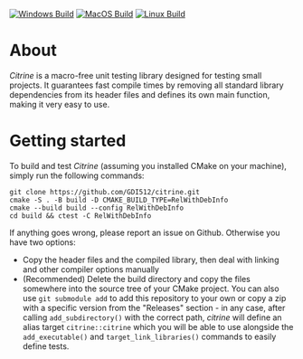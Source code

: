 [![Windows Build](https://github.com/GDI512/citrine/actions/workflows/windows-ci.yml/badge.svg)](https://github.com/GDI512/citrine/actions/workflows/windows-ci.yml)
[![MacOS Build](https://github.com/GDI512/citrine/actions/workflows/macos-ci.yml/badge.svg)](https://github.com/GDI512/citrine/actions/workflows/macos-ci.yml)
[![Linux Build](https://github.com/GDI512/citrine/actions/workflows/linux-ci.yml/badge.svg)](https://github.com/GDI512/citrine/actions/workflows/linux-ci.yml)

# About
*Citrine* is a macro-free unit testing library designed for testing small projects.
It guarantees fast compile times by removing all standard library dependencies
from its header files and defines its own main function, making it very easy to use.

# Getting started
To build and test *Citrine* (assuming you installed CMake on your machine),
simply run the following commands:

    git clone https://github.com/GDI512/citrine.git
    cmake -S . -B build -D CMAKE_BUILD_TYPE=RelWithDebInfo
    cmake --build build --config RelWithDebInfo
    cd build && ctest -C RelWithDebInfo

If anything goes wrong, please report an issue on Github. Otherwise you have two
options:
* Copy the header files and the compiled library, then deal with linking
  and other compiler options manually
* (Recommended) Delete the build directory and copy the files somewhere into the
  source tree of your CMake project. You can also use `git submodule add` to add
  this repository to your own or copy a zip with a specific version from the
  "Releases" section - in any case, after calling `add_subdirectory()` with the
  correct path, *citrine* will define an alias target `citrine::citrine` which you
  will be able to use alongside the `add_executable()` and
  `target_link_libraries()` commands to easily define tests.
